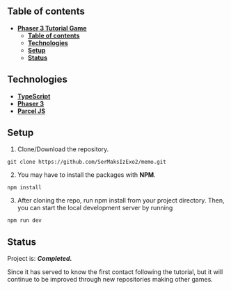 ## **Table of contents**

- [**Phaser 3 Tutorial Game**](#phaser-3-tutorial-game)
  - [**Table of contents**](#table-of-contents)
  - [**Technologies**](#technologies)
  - [**Setup**](#setup)
  - [**Status**](#status)

## **Technologies**

- [**TypeScript**](https://www.typescriptlang.org/)
- [**Phaser 3**](https://phaser.io/)
- [**Parcel JS**](https://parceljs.org/)

## **Setup**

1. Clone/Download the repository.

```console
git clone https://github.com/SerMaksIzExo2/memo.git
```

2. You may have to install the packages with **NPM**.

```console
npm install
```

3. After cloning the repo, run npm install from your project directory. Then, you can start the local development server by running 

```console
npm run dev
```


## **Status**

Project is: **_Completed._**

Since it has served to know the first contact following the tutorial, but it will continue to be improved through new repositories making other games.

